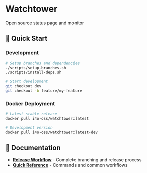 # Watchtower

Open source status page and monitor

## 🚀 Quick Start

### Development
```bash
# Setup branches and dependencies
./scripts/setup-branches.sh
./scripts/install-deps.sh

# Start development
git checkout dev
git checkout -b feature/my-feature
```

### Docker Deployment
```bash
# Latest stable release
docker pull i4o-oss/watchtower:latest

# Development version
docker pull i4o-oss/watchtower:latest-dev
```

## 📖 Documentation

- **[Release Workflow](.docs/RELEASE_WORKFLOW.md)** - Complete branching and release process
- **[Quick Reference](.docs/QUICK_REFERENCE.md)** - Commands and common workflows
